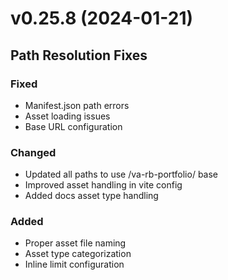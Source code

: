 # v0.25.8 (2024-01-21)

## Path Resolution Fixes

### Fixed
- Manifest.json path errors
- Asset loading issues
- Base URL configuration

### Changed
- Updated all paths to use /va-rb-portfolio/ base
- Improved asset handling in vite config
- Added docs asset type handling

### Added
- Proper asset file naming
- Asset type categorization
- Inline limit configuration
